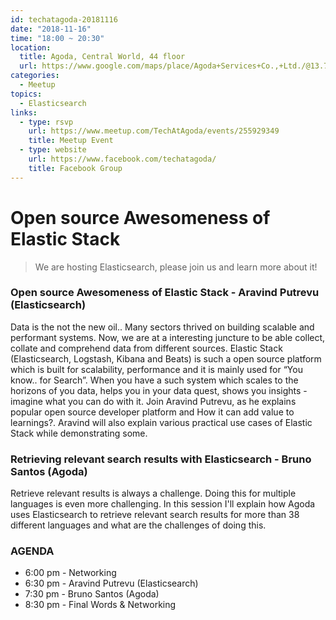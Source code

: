 ```yaml
---
id: techatagoda-20181116
date: "2018-11-16"
time: "18:00 ~ 20:30"
location:
  title: Agoda, Central World, 44 floor
  url: https://www.google.com/maps/place/Agoda+Services+Co.,+Ltd./@13.7458558,100.5377042,19.24z/data=!4m5!3m4!1s0x30e29ecfd29a57d9:0x6616661b3ffd1858!8m2!3d13.7460237!4d100.5383241
categories:
  - Meetup
topics:
  - Elasticsearch
links:
  - type: rsvp
    url: https://www.meetup.com/TechAtAgoda/events/255929349
    title: Meetup Event
  - type: website
    url: https://www.facebook.com/techatagoda/
    title: Facebook Group
---
```


# Open source Awesomeness of Elastic Stack

> We are hosting Elasticsearch, please join us and learn more about it!

### Open source Awesomeness of Elastic Stack - Aravind Putrevu (Elasticsearch)

Data is the not the new oil.. Many sectors thrived on building scalable and
performant systems. Now, we are at a interesting juncture to be able collect, collate and comprehend data from different sources.
Elastic Stack (Elasticsearch, Logstash, Kibana and Beats) is such a open source platform which is built for scalability, performance and it is mainly used for “You know.. for Search”. When you have a such system which scales to the horizons of you data, helps you in your data quest, shows you insights - imagine what you can do with it.
Join Aravind Putrevu, as he explains popular open source developer platform and How it can add value to learnings?.
Aravind will also explain various practical use cases of Elastic Stack while demonstrating some.

### Retrieving relevant search results with Elasticsearch - Bruno Santos (Agoda)

Retrieve relevant results is always a challenge. Doing this for multiple languages is even more challenging. In this session I'll explain how Agoda uses Elasticsearch to retrieve relevant search results for more than 38 different languages and what are the challenges of doing this.

### AGENDA

- 6:00 pm - Networking
- 6:30 pm - Aravind Putrevu (Elasticsearch)
- 7:30 pm - Bruno Santos (Agoda)
- 8:30 pm - Final Words & Networking
